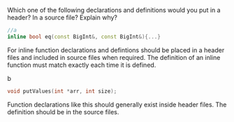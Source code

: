 Which one of the following declarations and definitions would you put
in a header? In a source file? Explain why?

````c++
//a
inline bool eq(const BigInt&, const BigInt&){...}

````

For inline function declarations and defintions should be placed in a
header files and included in source files when required. The
definition of an inline function must match exactly each time it is
defined.

b
````c++
void putValues(int *arr, int size);
````

Function declarations like this should generally exist inside header
files. The definition should be in the source files.